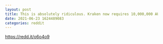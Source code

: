 ```yaml
--- 
layout: post 
title: This is absolutely ridiculous. Kraken now requires 10,000,000 AUM to use margin, what kinda screw the small investor crap is this?? 
date: 2021-06-23 1624489083 
categories: reddit 
--- 
```

https://redd.it/o6o4o9